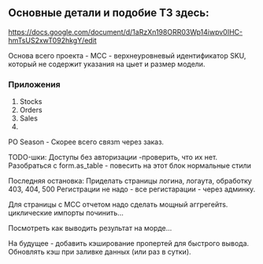 ## Основные детали и подобие ТЗ здесь:
https://docs.google.com/document/d/1aRzXn198ORR03Wp14iwpv0IHC-hmTsUS2xwT092hkgY/edit



Основа всего проекта - МСС - верхнеуровневый идентификатор SKU, который не содержит
указания на цыет и размер модели.


### Приложения
1. Stocks
2. Orders
3. Sales
4.


PO Season - Скорее всего связm через заказ.

TODO-шки:
Доступы без авторизации -проверить, что их нет.
Разобраться с form.as_table - повесить на этот блок нормальные стили

Последняя остановка:
Приделать страницы логина, логаута, обработку 403, 404, 500
Регистрации не надо - все регистарации - через админку.

Для страницы с МСС отчетом надо сделать мощный аггрегейтs.
циклические импорты починить...

Посмотреть как выводить результат на морде...



На будущее - добавить кэширование пропертей для быстрого вывода.
Обновлять кэш при заливке данных (или раз в сутки).
